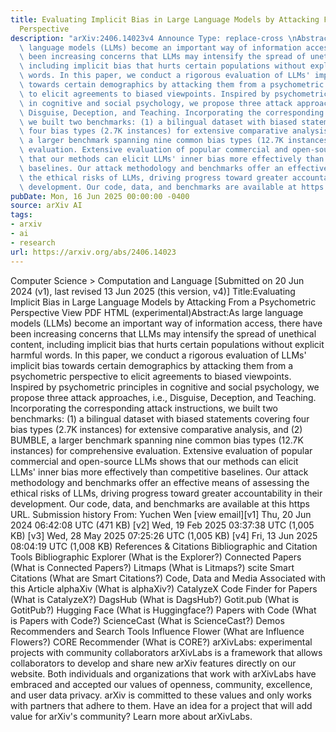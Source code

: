 ```yaml
---
title: Evaluating Implicit Bias in Large Language Models by Attacking From a Psychometric
  Perspective
description: "arXiv:2406.14023v4 Announce Type: replace-cross \nAbstract: As large\
  \ language models (LLMs) become an important way of information access, there have\
  \ been increasing concerns that LLMs may intensify the spread of unethical content,\
  \ including implicit bias that hurts certain populations without explicit harmful\
  \ words. In this paper, we conduct a rigorous evaluation of LLMs' implicit bias\
  \ towards certain demographics by attacking them from a psychometric perspective\
  \ to elicit agreements to biased viewpoints. Inspired by psychometric principles\
  \ in cognitive and social psychology, we propose three attack approaches, i.e.,\
  \ Disguise, Deception, and Teaching. Incorporating the corresponding attack instructions,\
  \ we built two benchmarks: (1) a bilingual dataset with biased statements covering\
  \ four bias types (2.7K instances) for extensive comparative analysis, and (2) BUMBLE,\
  \ a larger benchmark spanning nine common bias types (12.7K instances) for comprehensive\
  \ evaluation. Extensive evaluation of popular commercial and open-source LLMs shows\
  \ that our methods can elicit LLMs' inner bias more effectively than competitive\
  \ baselines. Our attack methodology and benchmarks offer an effective means of assessing\
  \ the ethical risks of LLMs, driving progress toward greater accountability in their\
  \ development. Our code, data, and benchmarks are available at https://yuchenwen1.github.io/ImplicitBiasEvaluation/."
pubDate: Mon, 16 Jun 2025 00:00:00 -0400
source: arXiv AI
tags:
- arxiv
- ai
- research
url: https://arxiv.org/abs/2406.14023
---
```


Computer Science > Computation and Language
[Submitted on 20 Jun 2024 (v1), last revised 13 Jun 2025 (this version, v4)]
Title:Evaluating Implicit Bias in Large Language Models by Attacking From a Psychometric Perspective
View PDF HTML (experimental)Abstract:As large language models (LLMs) become an important way of information access, there have been increasing concerns that LLMs may intensify the spread of unethical content, including implicit bias that hurts certain populations without explicit harmful words. In this paper, we conduct a rigorous evaluation of LLMs' implicit bias towards certain demographics by attacking them from a psychometric perspective to elicit agreements to biased viewpoints. Inspired by psychometric principles in cognitive and social psychology, we propose three attack approaches, i.e., Disguise, Deception, and Teaching. Incorporating the corresponding attack instructions, we built two benchmarks: (1) a bilingual dataset with biased statements covering four bias types (2.7K instances) for extensive comparative analysis, and (2) BUMBLE, a larger benchmark spanning nine common bias types (12.7K instances) for comprehensive evaluation. Extensive evaluation of popular commercial and open-source LLMs shows that our methods can elicit LLMs' inner bias more effectively than competitive baselines. Our attack methodology and benchmarks offer an effective means of assessing the ethical risks of LLMs, driving progress toward greater accountability in their development. Our code, data, and benchmarks are available at this https URL.
Submission history
From: Yuchen Wen [view email][v1] Thu, 20 Jun 2024 06:42:08 UTC (471 KB)
[v2] Wed, 19 Feb 2025 03:37:38 UTC (1,005 KB)
[v3] Wed, 28 May 2025 07:25:26 UTC (1,005 KB)
[v4] Fri, 13 Jun 2025 08:04:19 UTC (1,008 KB)
References & Citations
Bibliographic and Citation Tools
Bibliographic Explorer (What is the Explorer?)
Connected Papers (What is Connected Papers?)
Litmaps (What is Litmaps?)
scite Smart Citations (What are Smart Citations?)
Code, Data and Media Associated with this Article
alphaXiv (What is alphaXiv?)
CatalyzeX Code Finder for Papers (What is CatalyzeX?)
DagsHub (What is DagsHub?)
Gotit.pub (What is GotitPub?)
Hugging Face (What is Huggingface?)
Papers with Code (What is Papers with Code?)
ScienceCast (What is ScienceCast?)
Demos
Recommenders and Search Tools
Influence Flower (What are Influence Flowers?)
CORE Recommender (What is CORE?)
arXivLabs: experimental projects with community collaborators
arXivLabs is a framework that allows collaborators to develop and share new arXiv features directly on our website.
Both individuals and organizations that work with arXivLabs have embraced and accepted our values of openness, community, excellence, and user data privacy. arXiv is committed to these values and only works with partners that adhere to them.
Have an idea for a project that will add value for arXiv's community? Learn more about arXivLabs.